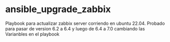 # ansible_upgrade_zabbix

Playbook para actualizar zabbix server corriendo en ubuntu 22.04.
Probado para pasar de version 6.2 a 6.4 y luego de 6.4 a 7.0 cambiando las Varianbles en el playbook
